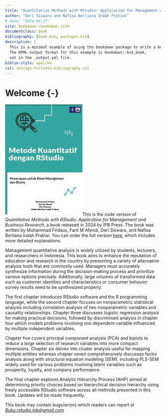 ```yaml
--- 
title: "Quantitative Methods with RStudio: Application for Management and Business Research"
author: "Deri Siswara and Nafisa Berliana Indah Pratiwi"
# date: "2024-04-27"
site: bookdown::bookdown_site
documentclass: book
bibliography: [book.bib, packages.bib]
description: |
  This is a minimal example of using the bookdown package to write a book.
  The HTML output format for this example is bookdown::bs4_book,
  set in the _output.yml file.
biblio-style: apalike
csl: chicago-fullnote-bibliography.csl
---
```


# Welcome {-}

<img src="images/cover.jpeg" class="cover" width="250" height="360"/>This is the code version of *Quantitative Methods with RStudio: Application for Management and Business Research*, a book released in 2024 by IPB Press. The book was written by Muhammad Firdaus, Farit M Afendi, Deri Siswara, and Nafisa Berliana Indah Pratiwi. You can order the full version [here](https://bit.ly/buku-jurnal-rstudio2), which includes more detailed explanations.

Management quantitative analysis is widely utilized by students, lecturers, and researchers in Indonesia. This book aims to enhance the reputation of education and research in the country by presenting a variety of alternative analysis tools that are commonly used. Managers must accurately synthesize information during the decision-making process and prioritize various options precisely. Additionally, large volumes of transformed data such as customer identities and characteristics or consumer behavior survey results need to be synthesized properly.

The first chapter introduces RStudio software and the R programming language, while the second chapter focuses on nonparametric statistical analysis including correlation analysis of two nonparametric variables and causality relationships. Chapter three discusses logistic regression analysis for making practical decisions, followed by discriminant analysis in chapter four which models problems involving one dependent variable influenced by multiple independent variables.

Chapter five covers principal component analysis (PCA) and biplots to reduce a large selection of research variables into more compact dimensions. Chapter six delves into cluster analysis useful for mapping multiple entities whereas chapter seven comprehensively discusses factor analysis along with structural equation modeling (SEM), including PLS-SEM widely used for various problems involving latent variables such as prosperity, loyalty, and company performance.

The final chapter explores Analytic Hierarchy Process (AHP) aimed at determining priority choices based on hierarchical decision hierarchy using freely accessible RStudio software across all methods presented in this book. Updates will be made frequently. 

This book may contain bugs/errors which readers can report at *Buku.rstudio.ipb@gmail.com*
